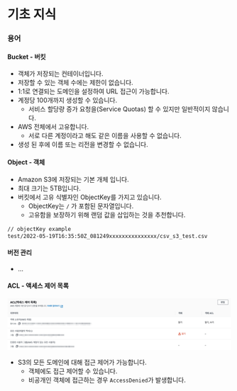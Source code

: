 # 기초 지식

### 용어

#### Bucket - 버킷

* 객체가 저장되는 컨테이너입니다.
* 저장할 수 있는 객체 수에는 제한이 없습니다.&#x20;
* 1:1로 연결되는 도메인을 설정하여 URL 접근이 가능합니다.
* 계정당 100개까지 생성할 수 있습니다.
  * 서비스 할당량 증가 요청을(Service Quotas) 할 수 있지만 일반적이지 않습니다.
* AWS 전체에서 고유합니다.
  * 서로 다른 계정이라고 해도 같은 이름을 사용할 수 없습니다.
* 생성 된 후에 이름 또는 리전을 변경할 수 없습니다.

#### Object - 객체

* Amazon S3에 저장되는 기본 개체 입니다.
* 최대 크기는 5TB입니다.
* 버킷에서 고유 식별자인 ObjectKey를 가지고 있습니다.
  * ObjectKey는 `/` 가 포함된 문자열입니다.
  * 고유함을 보장하기 위해 랜덤 값을 삽입하는 것을 추천합니다.

```properties
// objectKey example
test/2022-05-19T16:35:50Z_081249xxxxxxxxxxxxxxx/csv_s3_test.csv
```

#### 버전 관리

* ...

#### ACL - 액세스 제어 목록

![](../../.gitbook/assets/image.png)

* S3의 모든 도메인에 대해 접근 제어가 가능합니다.
  * 객체에도 접근 제어할 수 있습니다.
  * 비공개인 객체에 접근하는 경우 `AccessDenied`가 발생합니다.

